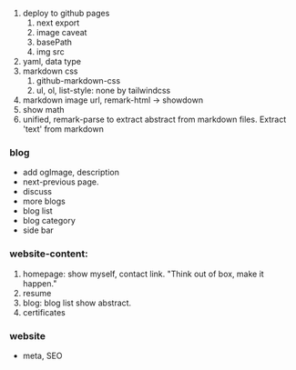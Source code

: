 1. deploy to github pages
   1. next export
   2. image caveat
   3. basePath
   4. img src 
2. yaml, data type
3. markdown css
   1. github-markdown-css
   2. ul, ol, list-style: none by tailwindcss
4. markdown image url, remark-html -> showdown
5. show math
6. unified, remark-parse to extract abstract from markdown files. Extract 'text' from markdown

### blog
* add ogImage, description
* next-previous page.
* discuss
* more blogs
* blog list
* blog category
* side bar

### website-content:
1. homepage: show myself, contact link.
   "Think out of box, make it happen."
2. resume
3. blog: blog list show abstract.
4. certificates


### website
* meta, SEO 